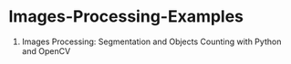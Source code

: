 # Images-Processing-Examples
1) Images Processing: Segmentation and Objects Counting with Python and OpenCV
